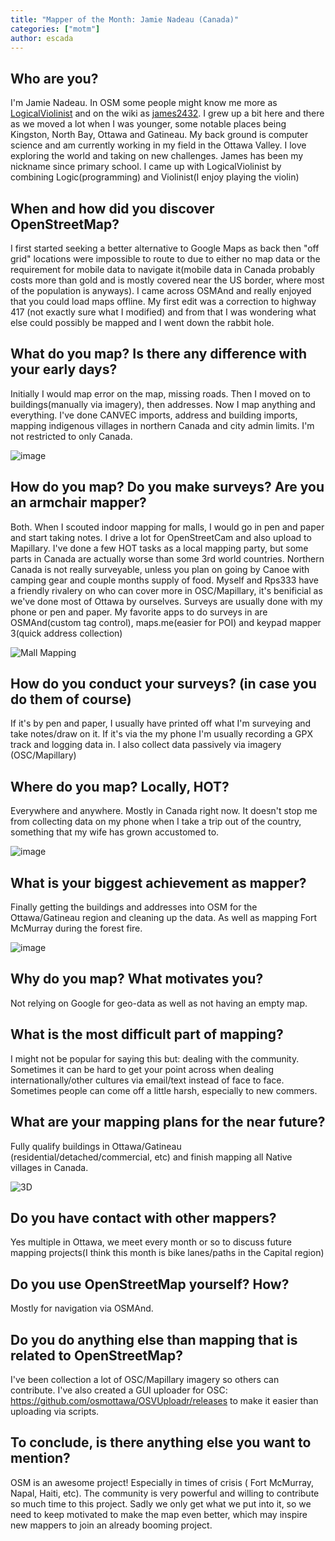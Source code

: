 ```yaml
---
title: "Mapper of the Month: Jamie Nadeau (Canada)"
categories: ["motm"]
author: escada
---
```


## Who are you?

 I'm Jamie Nadeau. In OSM some people might know me more as [LogicalViolinist](http://www.openstreetmap.org/user/LogicalViolinist) and on the wiki as [james2432](https://wiki.openstreetmap.org/wiki/User:James2432). I grew up a bit here and there as we moved a lot when I was younger, some notable places being Kingston, North Bay, Ottawa and Gatineau. My back ground is computer science and am currently working in my field in the Ottawa Valley. I love exploring the world  and taking on new challenges. James has been my nickname since primary school. I came up with LogicalViolinist by combining Logic(programming) and Violinist(I enjoy playing the violin)

## When and how did you discover OpenStreetMap?

 I first started seeking a better alternative to Google Maps as back then "off grid" locations were impossible to route to due to either no map data or the requirement for mobile data to navigate it(mobile data in Canada probably costs more than gold and is mostly covered near the US border, where most of the population is anyways). I came across OSMAnd and really enjoyed that you could load maps offline. My first edit was a correction to highway 417 (not exactly sure what I modified) and from that I was wondering what else could possibly be mapped and I went down the rabbit hole.

## What do you map? Is there any difference with your early days?

 Initially I would map error on the map, missing roads. Then I moved on to buildings(manually via imagery), then addresses. Now I map anything and everything. I've done CANVEC imports, address and building imports, mapping indigenous villages in northern Canada and city admin limits. I'm not restricted to only Canada.

![image](https://photos.smugmug.com/OSM/Screenshots/Mapper-in-the-Spotlight/Jamie-Nadeau/i-FzNvrTC/0/01e26752/XL/image%20%281%29-XL.png)

## How do you map? Do you make surveys? Are you an armchair mapper?

 Both. When I scouted indoor mapping for malls, I would go in pen and paper and start taking notes. I drive a lot for OpenStreetCam and also upload to Mapillary. I've done a few HOT tasks as a local mapping party, but some parts in Canada are actually worse than some 3rd world countries. Northern Canada is not really surveyable, unless you plan on going by Canoe with camping gear and couple months supply of food. Myself and Rps333 have a friendly rivalery on who can cover more in OSC/Mapillary, it's benificial as we've done most of Ottawa by ourselves. Surveys are usually done with my phone or pen and paper. My favorite apps to do surveys in are OSMAnd(custom tag control), maps.me(easier for POI) and keypad mapper 3(quick address collection)

![Mall Mapping](https://photos.smugmug.com/OSM/Screenshots/Mapper-in-the-Spotlight/Jamie-Nadeau/i-Cs2TvxB/0/27c41ab4/X2/image%20%283%29-X2.png)

## How do you conduct your surveys? (in case you do them of course)

 If it's by pen and paper, I usually have printed off what I'm surveying and take notes/draw on it. If it's via the my phone I'm usually recording a GPX track and logging data in. I also collect data passively via imagery (OSC/Mapillary)

## Where do you map? Locally, HOT?

 Everywhere and anywhere. Mostly in Canada right now. It doesn't stop me from collecting data on my phone when I take a trip out of the country, something that my wife has grown accustomed to.

 ![image](https://photos.smugmug.com/OSM/Screenshots/Mapper-in-the-Spotlight/Jamie-Nadeau/i-vqB5Hwc/0/0eebce0a/L/image%20%282%29-L.png)

## What is your biggest achievement as mapper?

 Finally getting the buildings and addresses into OSM for the Ottawa/Gatineau region and cleaning up the data. As well as mapping Fort McMurray during the forest fire.

![image](https://photos.smugmug.com/OSM/Screenshots/Mapper-in-the-Spotlight/Jamie-Nadeau/i-R2j3pPW/0/cd11d987/L/image%20%284%29-L.png)

## Why do you map? What motivates you?

 Not relying on Google for geo-data as well as not having an empty map.

## What is the most difficult part of mapping?

 I might not be popular for saying this but: dealing with the community. Sometimes it can be hard to get your point across when dealing internationally/other cultures via email/text instead of face to face. Sometimes people can come off a little harsh, especially to new commers.

## What are your mapping plans for the near future?

 Fully qualify buildings in Ottawa/Gatineau (residential/detached/commercial, etc) and finish mapping all Native villages in Canada.

![3D](https://photos.smugmug.com/OSM/Screenshots/Mapper-in-the-Spotlight/Jamie-Nadeau/i-648Cdfq/0/fffcedcf/X2/image%20%285%29-X2.png)

## Do you have contact with other mappers?

 Yes multiple in Ottawa, we meet every month or so to discuss future mapping projects(I think this month is bike lanes/paths in the Capital region)

## Do you use OpenStreetMap yourself? How?

 Mostly for navigation via OSMAnd.

## Do you do anything else than mapping that is related to OpenStreetMap?

 I've been collection a lot of OSC/Mapillary imagery so others can contribute. I've also created a GUI uploader for OSC: <https://github.com/osmottawa/OSVUploadr/releases> to make it easier than uploading via scripts.

## To conclude, is there anything else you want to mention?

 OSM is an awesome project! Especially in times of crisis ( Fort McMurray, Napal, Haiti, etc). The community is very powerful and willing to contribute so much time to this project. Sadly we only get what we put into it, so we need to keep motivated to make the map even better, which may inspire new mappers to join an already booming project.
